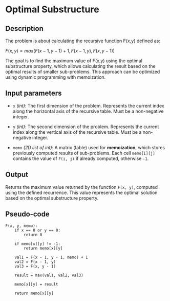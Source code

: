 # Optimal Substructure

## Description

The problem is about calculating the recursive function F(x,y) defined as:

$F \left(x,y \right) = max { \left(F\left(x - 1,y - 1\right) + 1, F\left(x - 1, y\right), F\left(x, y - 1\right)\right) }$

The goal is to find the maximum value of F(x,y) using the optimal substructure property, which allows calculating the result based on the optimal results of smaller sub-problems. This approach can be optimized using dynamic programming with memoization.

## Input parameters

- `x` _(int)_: The first dimension of the problem. Represents the current index along the horizontal axis of the recursive table. Must be a non-negative integer.

- `y` _(int)_: The second dimension of the problem. Represents the current index along the vertical axis of the recursive table. Must be a non-negative integer.

- `memo` _(2D list of int)_: A matrix (table) used for **memoization**, which stores previously computed results of sub-problems. Each cell `memo[i][j]` contains the value of `F(i, j)` if already computed, otherwise `-1`.

## Output

Returns the maximum value returned by the function `F(x, y)`, computed using the defined recurrence. This value represents the optimal solution based on the optimal substructure property.

## Pseudo-code

```
F(x, y, memo):
    if x == 0 or y == 0:
        return 0

    if memo[x][y] != -1:
        return memo[x][y]

    val1 = F(x - 1, y - 1, memo) + 1
    val2 = F(x - 1, y)
    val3 = F(x, y - 1)

    result = max(val1, val2, val3)

    memo[x][y] = result

    return memo[x][y]
```

